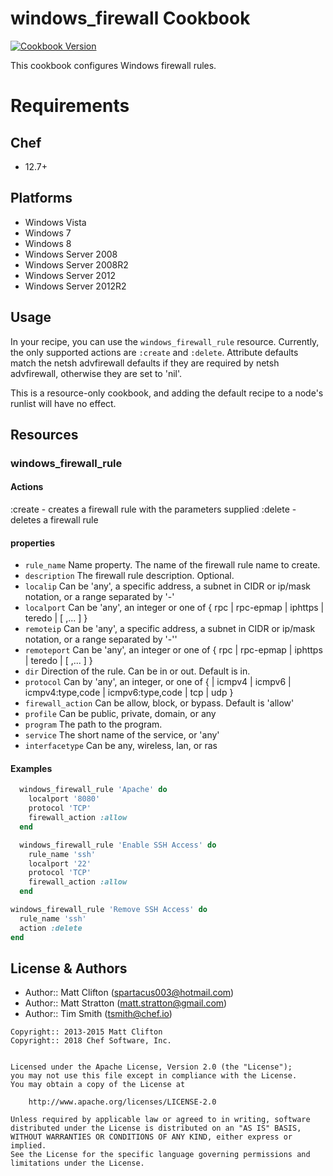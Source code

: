 # windows_firewall Cookbook

[![Cookbook Version](https://img.shields.io/cookbook/v/windows_firewall.svg)](https://supermarket.chef.io/cookbooks/windows_firewall)

This cookbook configures Windows firewall rules.

# Requirements

## Chef

- 12.7+

## Platforms

- Windows Vista
- Windows 7
- Windows 8
- Windows Server 2008
- Windows Server 2008R2
- Windows Server 2012
- Windows Server 2012R2

## Usage

In your recipe, you can use the `windows_firewall_rule` resource. Currently, the only supported actions are `:create` and `:delete`. Attribute defaults match the netsh advfirewall defaults if they are required by netsh advfirewall, otherwise they are set to 'nil'.

This is a resource-only cookbook, and adding the default recipe to a node's runlist will have no effect.

## Resources

### windows_firewall_rule

#### Actions

:create - creates a firewall rule with the parameters supplied
:delete - deletes a firewall rule

#### properties

- `rule_name` Name property. The name of the firewall rule name to create.
- `description` The firewall rule description. Optional.
- `localip` Can be 'any', a specific address, a subnet in CIDR or ip/mask notation, or a range separated by '-'
- `localport` Can be 'any', an integer or one of { rpc | rpc-epmap | iphttps | teredo | [ ,... ] }
- `remoteip` Can be 'any', a specific address, a subnet in CIDR or ip/mask notation, or a range separated by '-''
- `remoteport` Can be 'any', an integer or one of { rpc | rpc-epmap | iphttps | teredo | [ ,... ] }
- `dir` Direction of the rule. Can be in or out. Default is in.
- `protocol` Can by 'any', an integer, or one of { | icmpv4 | icmpv6 | icmpv4:type,code | icmpv6:type,code | tcp | udp }
- `firewall_action` Can be allow, block, or bypass. Default is 'allow'
- `profile` Can be public, private, domain, or any
- `program` The path to the program.
- `service` The short name of the service, or 'any'
- `interfacetype` Can be any, wireless, lan, or ras

#### Examples

```ruby
  windows_firewall_rule 'Apache' do
    localport '8080'
    protocol 'TCP'
    firewall_action :allow
  end
```

```ruby
  windows_firewall_rule 'Enable SSH Access' do
    rule_name 'ssh'
    localport '22'
    protocol 'TCP'
    firewall_action :allow
  end
```

```ruby
windows_firewall_rule 'Remove SSH Access' do
  rule_name 'ssh'
  action :delete
end
```

## License & Authors

- Author:: Matt Clifton (spartacus003@hotmail.com)
- Author:: Matt Stratton (matt.stratton@gmail.com)
- Author:: Tim Smith (tsmith@chef.io)

```text
Copyright:: 2013-2015 Matt Clifton
Copyright:: 2018 Chef Software, Inc.


Licensed under the Apache License, Version 2.0 (the "License");
you may not use this file except in compliance with the License.
You may obtain a copy of the License at

    http://www.apache.org/licenses/LICENSE-2.0

Unless required by applicable law or agreed to in writing, software
distributed under the License is distributed on an "AS IS" BASIS,
WITHOUT WARRANTIES OR CONDITIONS OF ANY KIND, either express or implied.
See the License for the specific language governing permissions and
limitations under the License.
```

